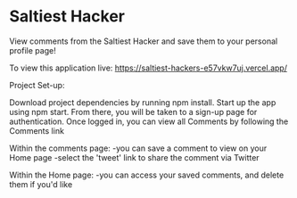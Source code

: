 # Saltiest Hacker
View comments from the Saltiest Hacker and save them to your personal profile page!

To view this application live:
https://saltiest-hackers-e57vkw7uj.vercel.app/

Project Set-up:

 Download project dependencies by running npm install.
 Start up the app using npm start.
 From there, you will be taken to a sign-up page for authentication.
 Once logged in, you can view all Comments by following the Comments link
 
 Within the comments page:
      -you can save a comment to view on your Home page
      -select the 'tweet' link to share the comment via Twitter

Within the Home page:
      -you can access your saved comments, and delete them if you'd like
